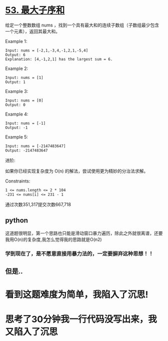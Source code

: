 # [53. 最大子序和](https://leetcode-cn.com/problems/maximum-subarray/)
给定一个整数数组 nums ，找到一个具有最大和的连续子数组（子数组最少包含一个元素），返回其最大和。

Example 1:

```
Input: nums = [-2,1,-3,4,-1,2,1,-5,4]
Output: 6
Explanation: [4,-1,2,1] has the largest sum = 6.
```
Example 2:

```
Input: nums = [1]
Output: 1
```
Example 3:

```
Input: nums = [0]
Output: 0
```
Example 4:

```
Input: nums = [-1]
Output: -1
```
Example 5:

```
Input: nums = [-2147483647]
Output: -2147483647
```

进阶:

如果你已经实现复杂度为 O(n) 的解法，尝试使用更为精妙的分治法求解。

Constraints:
```
1 <= nums.length <= 2 * 104
-231 <= nums[i] <= 231 - 1
```
通过次数351,317提交次数667,718

## python
这道题很明显，第一个思路也只能是滑动窗口暴力遍历，除此之外就很离谱，还要我用O(n)的复杂度,我怎么觉得我的思路就是O(n2)

### 学到现在了，是不愿意直接用暴力法的，一定要摒弃这种思想！！

## 但是..
# 看到这题难度为简单，我陷入了沉思! 
# 思考了30分钟我一行代码没写出来，我又陷入了沉思
